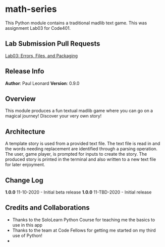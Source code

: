 # math-series
This Python module contains a traditional madlib text game. This was assignment Lab03 for Code401.

## Lab Submission Pull Requests
[Lab03: Errors, Files, and Packaging](https://github.com/paul-leonard/madlib-cli/pull/1)

## Release Info
**Author**: Paul Leonard
**Version**: 0.9.0

## Overview
This module produces a fun textual madlib game where you can go on a magical journey!  Discover your very own story!

## Architecture
A template story is used from a provided text file.  The text file is read in and the words needing replacement are identified through a parsing operation.  The user, game player, is prompted for inputs to create the story.  The produced story is printed in the terminal and also written to a new text file for later enjoyment.

## Change Log
**1.0.0** 11-10-2020 - Initial beta release
**1.0.0** 11-TBD-2020 - Initial release

## Credits and Collaborations
- Thanks to the SoloLearn Python Course for teaching me the basics to use in this app
- Thanks to the team at Code Fellows for getting me started on my third use of Python!
- 